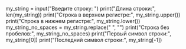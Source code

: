 my_string = input("Введите строку: ")
print("Длина строки:", len(my_string))
print("Строка в верхнем регистре:", my_string.upper())
print("Строка в нижнем регистре:", my_string.lower())
my_string_no_spaces = my_string.replace(" ", "")
print("Строка без пробелов:", my_string_no_spaces)
print("Первый символ строки:", my_string[0])
print("Последний символ строки:", my_string[-1])
